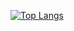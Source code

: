 [![Top Langs](https://github-readme-stats.vercel.app/api/top-langs/?username=gameraccoon&langs_count=5&hide=objective-c,objective-c%2B%2B&layout=compact)](https://github.com/gameraccoon)
